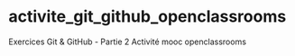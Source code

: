 activite_git_github_openclassrooms
==================================

Exercices Git &amp; GitHub - Partie 2 Activité mooc openclassrooms

